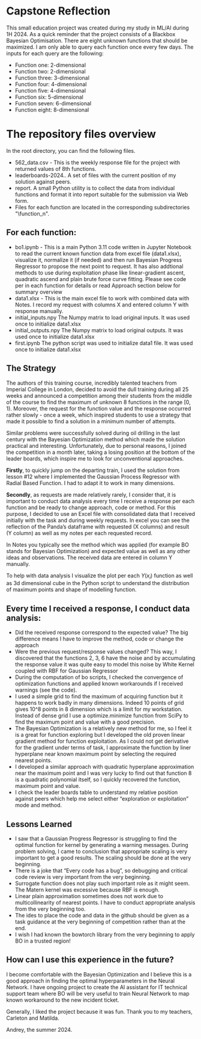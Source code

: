 # Capstone Reflection
This small education project was created during my study in ML/AI during 1H 2024. As a quick reminder that the project consists of a Blackbox Bayesian Optimisation. There are eight unknown functions that should be maximized. I am only able to query each function once every few days. The inputs for each query are the following:
- Function one: 2-dimensional
- Function two: 2-dimensional
- Function three: 3-dimensional
- Function four: 4-dimensional
- Function five: 4-dimensional
- Function six: 5-dimensional
- Function seven: 6-dimensional
- Function eight: 8-dimensional

# The repository files overview
In the root directory, you can find the following files.
- 562_data.csv - This is the weekly response file for the project with returned values of 8th functions.
- leaderboards-2024.. A set of files with the current position of my solution against peers. 
- report. A small Python utility is to collect the data from individual functions and format it into report suitable for the submission via Web form.
- Files for each function are located in the corresponding subdirectories "\function_n". 

## For each function:
- bo1.ipynb - This is a main Python 3.11 code written in Jupyter Notebook to read the current known function data from excel file (data1.xlsx), visualize it, normalize it (if needed) and then run Bayesian Progress Regressor to propose the next point to request. It has also addtional methods to use during exploitation phase like linear-gradient ascent, quadratic ascend and plain brute force curve fitting. Please see code per in each function for details or read Approach section below for summary overview
- data1.xlsx - This is the main excel file to work with combined data with Notes. I record my request with columns X and entered column Y with response manually.
- initial_inputs.npy The Numpy matrix to load original inputs. It was used once to initialize data1.xlsx
- initial_outputs.npy The Numpy matrix to load original outputs. It was used once to initialize data1.xlsx
- first.ipynb The python script was used to initialize data1 file. It was used once to initialize data1.xlsx

## The Strategy
The authors of this training course, incredibly talented teachers from Imperial College in London, decided to avoid the dull training during all 25 weeks and announced a competition among their students from the middle of the course to find the maximum of unknown 8 functions in the range [0, 1). Moreover, the request for the function value and the response occurred rather slowly - once a week, which inspired students to use a strategy that made it possible to find a solution in a minimum number of attempts.

Similar problems were successfully solved during oil drilling in the last century with the Bayesian Optimization method which made the solution practical and interesting.
Unfortunately, due to personal reasons, I joined the competition in a month later, taking a losing position at the bottom of the leader boards, which inspire me to look for unconventional approaches.

**Firstly**, to quickly jump on the departing train, I used the solution from lesson #12 where I implemented the Gaussian Process Regressor with Radial Based Function. I had to adapt it to work in many dimensions.

**Secondly**, as requests are made relatively rarely, I consider that, it is important to conduct data analysis every time I receive a response per each function and be ready to change approach, code or method. 
For this purpose, I decided to use an Excel file with consolidated data that I received initially with the task and during weekly requests. In excel you can see the reflection of the Panda’s dataframe with requested (X columns) and result (Y column) as well as my notes per each requested record. 

In Notes you typically see the method which was applied (for example BO stands for Bayesian Optimization) and expected value as well as any other ideas and observations. The received data are entered in column Y manually.

To help with data analysis I visualize the plot per each $Y(x_i)$ function as well as 3d dimensional cube in the Python script to understand the distribution of maximum points and shape of modelling function.  

## Every time I received a response, I conduct data analysis:
- Did the received response correspond to the expected value? The big difference means I have to improve the method, code or change the approach
- Were the previous request/response values changed? This way, I discovered that the functions 2, 3, 6 have the noise and by accumulating the response value it was quite easy to model this noise by White Kernel coupled with RBF for Gaussian Regressor 
- During the computation of bo scripts, I checked the convergence of optimization functions and applied known workarounds if I received warnings (see the code).
- I used a simple grid to find the maximum of acquiring function but it happens to work badly in many dimensions. Indeed 10 points of grid gives 10^8 points in 8 dimension which is a limit for my workstation. Instead of dense grid I use a optimize.minimize function from SciPy to find the maximum point and value with a good precision.
- The Bayesian Optimization is a relatively new method for me, so I feel it is a great for function exploring but I developed the old proven linear gradient method for function exploitation. As I could not get derivative for the gradient under terms of task, I approximate the function by liner hyperplane near known maximum point by selecting the required nearest points.
- I developed a similar approach with quadratic hyperplane approximation near the maximum point and I was very lucky to find out that function 8 is a quadratic polynomial itself, so I quickly recovered the function, maximum point and value.
- I check the leader boards table to understand my relative position against peers which help me select either “exploration or exploitation” mode and method.

## Lessons Learned
-	I saw that a Gaussian Progress Regressor is struggling to find the optimal function for kernel by generating a warning messages. During problem solving, I came to conclusion that appropriate scaling is very important to get a good results. The scaling should be done at the very beginning.
-	There is a joke that “Every code has a bug”, so debugging and critical code review is very important from the very beginning.
-	Surrogate function does not play such important role as it might seem. The Matern kernel was excessive because RBF is enough.
-	Linear plain approximation sometimes does not work due to multicollinearity of nearest points. I have to conduct appropriate analysis from the very beginning too.
-	The ides to place the code and data in the github should be given as a task guidance at the very beginning of competition rather than at the end.
-	I wish I had known the bowtorch library from the very beginning to apply BO in a trusted region! 

## How can I use this experience in the future?
I become comfortable with the Bayesian Optimization and I believe this is a good approach in finding the optimal hyperparameters in the Neural Network. I have ongoing project to create the AI assistant for IT technical support team where BO will be very useful to train Neural Network to map known workaround to the new incident ticket.

Generally, I liked the project because it was fun. 
Thank you to my teachers, Carleton and Matilda.

Andrey, the summer 2024.

